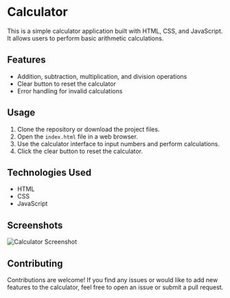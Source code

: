 # Calculator

This is a simple calculator application built with HTML, CSS, and JavaScript. It allows users to perform basic arithmetic calculations.

## Features

- Addition, subtraction, multiplication, and division operations
- Clear button to reset the calculator
- Error handling for invalid calculations

## Usage

1. Clone the repository or download the project files.
2. Open the `index.html` file in a web browser.
3. Use the calculator interface to input numbers and perform calculations.
4. Click the clear button to reset the calculator.

## Technologies Used

- HTML
- CSS
- JavaScript

## Screenshots

![Calculator Screenshot](screenshot.png)

## Contributing

Contributions are welcome! If you find any issues or would like to add new features to the calculator, feel free to open an issue or submit a pull request.



